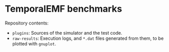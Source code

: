 # TemporalEMF benchmarks

Repository contents:

* `plugins`: Sources of the simulator and the test code.
* `raw-results`: Execution logs, and `*.dat` files generated from them, to be plotted with `gnuplot`.